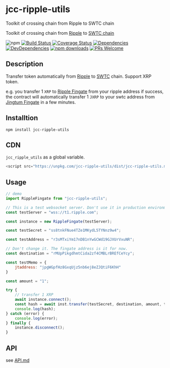 # jcc-ripple-utils

Toolkit of crossing chain from Ripple to SWTC chain

Toolkit of crossing chain from [Ripple](https://bithomp.com/explorer/) to [SWTC chain](http://www.swtc.top/#/)

![npm](https://img.shields.io/npm/v/jcc-ripple-utils.svg)
[![Build Status](https://travis-ci.com/JCCDex/jcc-ripple-utils.svg?branch=master)](https://travis-ci.com/JCCDex/jcc-ripple-utils)
[![Coverage Status](https://coveralls.io/repos/github/JCCDex/jcc-ripple-utils/badge.svg?branch=master)](https://coveralls.io/github/JCCDex/jcc-ripple-utils?branch=master)
[![Dependencies](https://img.shields.io/david/JCCDex/jcc-ripple-utils.svg?style=flat-square)](https://david-dm.org/JCCDex/jcc-ripple-utils)
[![DevDependencies](https://img.shields.io/david/dev/JCCDex/jcc-ripple-utils.svg?style=flat-square)](https://david-dm.org/JCCDex/jcc-ripple-utils?type=dev)
[![npm downloads](https://img.shields.io/npm/dm/jcc-ripple-utils.svg)](http://npm-stat.com/charts.html?package=jcc-ripple-utils)
[![PRs Welcome](https://img.shields.io/badge/PRs-welcome-brightgreen.svg?style=flat-square)](http://makeapullrequest.com)

## Description

Transfer token automatically from [Ripple](https://bithomp.com/explorer/) to [SWTC](http://www.swtc.top/#/) chain. Support XRP token.

e.g. you transfer 1 `XRP` to [Ripple Fingate](https://bithomp.com/explorer/rMUpPikgdhmtCida2zf4CMBLrBREfCeYcy) from your ripple address if success, the contract will automatically transfer 1 `JXRP` to your swtc address from [Jingtum Fingate](https://explorec9d536e.jccdex.cn/#/wallet/?wallet=jQs5cAcZrKmyWSQgkmUtXsdeFMzwSYcBA4) in a few minutes.

## Installtion

```shell
npm install jcc-ripple-utils
```

## CDN

`jcc_ripple_utils` as a global variable.

```javascript
<script src="https://unpkg.com/jcc-ripple-utils/dist/jcc-ripple-utils.min.js"></script>
```

## Usage

```javascript
// demo
import RippleFingate from "jcc-ripple-utils";

// This is a test websocket server. Don't use it in production environment.
const testServer = "wss://t1.ripple.com";

const instance = new RippleFingate(testServer);

const testSecret = "ss8tnkFNue4TZe1MKydL5TYNnz9w4";

const testAddress = "r3sMTxiYm17nDB1nYwGCWd19GJXUrVxuNR";

// Don't change it. The fingate address is it for now.
const destination = "rMUpPikgdhmtCida2zf4CMBLrBREfCeYcy";

const testMemo = {
    jtaddress: "jpgWGpfHz8GxqUjz5nb6ej8eZJQtiF6KhH"
}

const amount = "1";

try {
    // transfer 1 XRP
    await instance.connect();
    const hash = await inst.transfer(testSecret, destination, amount, testMemo);
    console.log(hash);
} catch (error) {
    console.log(error);
} finally {
    instance.disconnect();
}
```

## API

see [API.md](https://github.com/JCCDex/jcc-ripple-utils/blob/master/docs/API.md)
